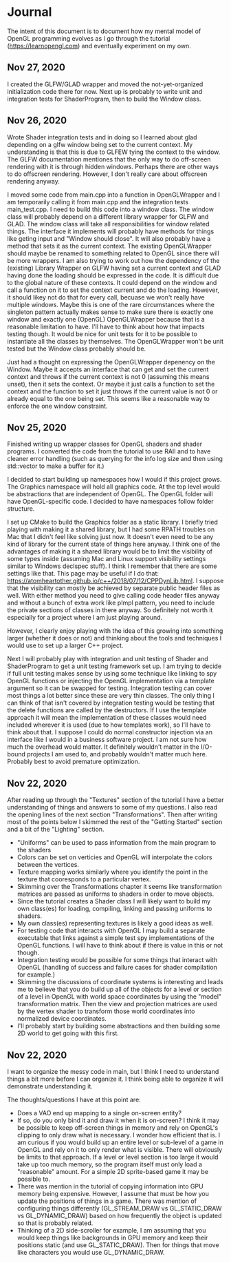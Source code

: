 # Journal
The intent of this document is to document how my mental model of OpenGL programming evolves as I go through the tutorial (https://learnopengl.com) and eventually experiment on my own.

## Nov 27, 2020
I created the GLFW/GLAD wrapper and moved the not-yet-organized initialization code there for now.  Next up is probably to write unit and integration tests for ShaderProgram, then to build the Window class.

## Nov 26, 2020
Wrote Shader integration tests and in doing so I learned about glad depending on a glfw window being set to the current context.  My understanding is that this is due to GLFEW tying the context to the window.  The GLFW documentation mentiones that the only way to do off-screen rendering with it is through hidden windows.  Perhaps there are other ways to do offscreen rendering.  However, I don't really care about offscreen rendering anyway.

I moved some code from main.cpp into a function in OpenGLWrapper and I am temporarily calling it from main.cpp and the integration tests main_test.cpp.  I need to build this code into a window class.  The window class will probably depend on a different library wrapper for GLFW and GLAD.  The window class will take all responsibilities for window related things.  The interface it implements will probably have methods for things like geting input and "Window should close".  It will also probably have a method that sets it as the current context.  The existing OpenGLWrapper should maybe be renamed to something related to OpenGL since there will be more wrappers.  I am also trying to work out how the dependency of the (existing) Library Wrapper on GLFW having set a current context and GLAD having done the loading should be expressed in the code.  It is difficult due to the global nature of these contexts.  It could depend on the window and call a function on it to set the context current and do the loading.  However, it should likey not do that for every call, becuase we won't really have multiple windows.  Maybe this is one of the rare circumstances where the singleton pattern actually makes sense to make sure there is exactly one window and exactly one (OpenGL) OpenGLWrapper because that is a reasonable limitation to have.  I'll have to think about how that impacts testing though.  It would be nice for unit tests for it to be possible to instantiate all the classes by themselves.  The OpenGLWrapper won't be unit tested but the Window class probably should be.

Just had a thought on expressing the OpenGLWrapper depenency on the Window.  Maybe it accepts an interface that can get and set the current context and throws if the current context is not 0 (assuming this means unset), then it sets the context.  Or maybe it just calls a function to set the context and the function to set it just throws if the current value is not 0 or already equal to the one being set.  This seems like a reasonable way to enforce the one window constraint.

## Nov 25, 2020
Finished writing up wrapper classes for OpenGL shaders and shader programs.  I converted the code from the tutorial to use RAII and to have cleaner error handling (such as querying for the info log size and then using std::vector to make a buffer for it.)

I decided to start building up namespaces how I would if this project grows.  The Graphics namespace will hold all graphics code.  At the top level would be abstractions that are independent of OpenGL.  The OpenGL folder will have OpenGL-specific code.  I decided to have namespaces follow folder structure.

I set up CMake to build the Graphics folder as a static library.  I briefly tried playing with making it a shared library, but I had some RPATH troubles on Mac that I didn't feel like solving just now.  It doesn't even need to be any kind of library for the current state of things here anyway.  I think one of the advantages of making it a shared library would be to limit the visibility of some types inside (assuming Mac and Linux support visibility settings similar to Windows declspec stuff).  I think I remember that there are some settings like that.  This page may be useful if I do that:  https://atomheartother.github.io/c++/2018/07/12/CPPDynLib.html.  I suppose that the visibility can mostly be achieved by separate public header files as well.  With either method you need to give calling code header files anyway and without a bunch of extra work like pImpl pattern, you need to include the private sections of classes in there anyway.  So definitely not worth it especially for a project where I am just playing around.

However, I clearly enjoy playing with the idea of this growing into something larger (whether it does or not) and thinking about the tools and techniques I would use to set up a larger C++ project.

Next I will probably play with integration and unit testing of Shader and ShaderProgram to get a unit testing framework set up.  I am trying to decide if full unit testing makes sense by using some technique like linking to spy OpenGL functions or injecting the OpenGL implementation via a template argument so it can be swapped for testing.  Integration testing can cover most things a lot better since these are very thin classes.  The only thing I can think of that isn't covered by integration testing would be testing that the delete functions are called by the destructors.  If I use the template approach it will mean the implementation of these classes would need included wherever it is used (due to how templates work), so I'll have to think about that.  I suppose I could do normal constructor injection via an interface like I would in a business software project.  I am not sure how much the overhead would matter.  It definitely wouldn't matter in the I/O-bound projects I am used to, and probably wouldn't matter much here.  Probably best to avoid premature optimization.

## Nov 22, 2020
After reading up through the "Textures" section of the tutorial I have a better understanding of things and answers to some of my questions.  I also read the opening lines of the next section "Transformations".  Then after writing most of the points below I skimmed the rest of the "Getting Started" section and a bit of the "Lighting" section.
- "Uniforms" can be used to pass information from the main program to the shaders
- Colors can be set on verticies and OpenGL will interpolate the colors between the vertices.
- Texture mapping works similarly where you identify the point in the texture that cooresponds to a particular vertex.
- Skimming over the Transformations chapter it seems like transformation matrices are passed as uniforms to shaders in order to move objects.
- Since the tutorial creates a Shader class I will likely want to build my own class(es) for loading, compiling, linking and passing uniforms to shaders.
- My own class(es) representing textures is likely a good ideas as well.
- For testing code that interacts with OpenGL I may build a separate executable that links against a simple test spy implementations of the OpenGL functions.  I will have to think about if there is value in this or not though.
- Integration testing would be possible for some things that interact with OpenGL (handling of success and failure cases for shader compilation for example.)
- Skimming the discussions of coordinate systems is interesting and leads me to believe that you do build up all of the objects for a level or section of a level in OpenGL with world space coordinates by using the "model" transformation matrix.  Then the view and projection matrices are used by the vertex shader to transform those world coordinates into normalized device coordinates.
- I'll probably start by building some abstractions and then building some 2D world to get going with this first.

## Nov 22, 2020
I want to organize the messy code in main, but I think I need to understand things a bit more before I can organize it.  I think being able to organize it will demonstrate understanding it.

The thoughts/questions I have at this point are:
- Does a VAO end up mapping to a single on-screen entity?
- If so, do you only bind it and draw it when it is on-screen?  I think it may be possible to keep off-screen things in memory and rely on OpenGL's clipping to only draw what is necessary.  I wonder how efficient that is.  I am curious if you would build up an entire level or sub-level of a game in OpenGL and rely on it to only render what is visible.  There will obviously be limits to that approach.  If a level or level section is too large it would take up too much memory, so the program itself must only load a "reasonable" amount.  For a simple 2D sprite-based game it may be possible to.
- There was mention in the tutorial of copying information into GPU memory being expensive.  However, I assume that must be how you update the positions of things in a game.  There was mention of configuring things differently (GL_STREAM_DRAW vs GL_STATIC_DRAW vs GL_DYNAMIC_DRAW) based on how frequently the object is updated so that is probably related.
- Thinking of a 2D side-scroller for example, I am assuming that you would keep things like backgrounds in GPU memory and keep their positions static (and use GL_STATIC_DRAW).  Then for things that move like characters you would use GL_DYNAMIC_DRAW.
